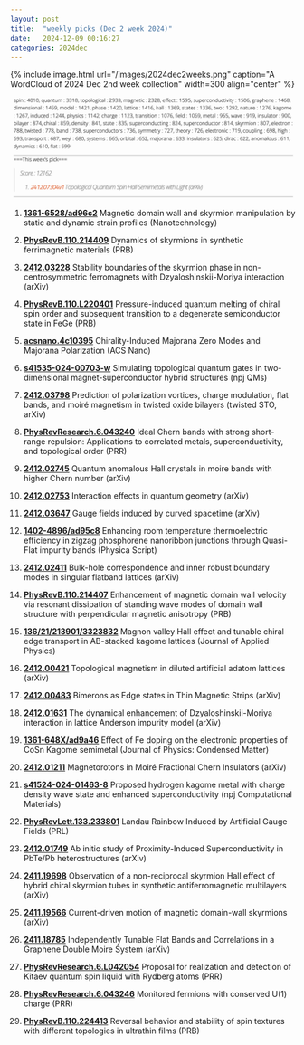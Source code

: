 ```yaml
---
layout: post
title:  "weekly picks (Dec 2 week 2024)"
date:   2024-12-09 00:16:27
categories: 2024dec
---
```


{% include image.html url="/images/2024dec2weeks.png" caption="A WordCloud of 2024 Dec 2nd week collection" width=300 align="center" %}



<img src="/images/2024dec2weeks-pick.png">

1. **[1361-6528/ad96c2](https://iopscience.iop.org/article/10.1088/1361-6528/ad96c2)** Magnetic domain wall and skyrmion manipulation by static and dynamic strain profiles (Nanotechnology)


1. **[PhysRevB.110.214409](https://journals.aps.org/prb/abstract/10.1103/PhysRevB.110.214409)** Dynamics of skyrmions in synthetic ferrimagnetic materials (PRB)


1. **[2412.03228](https://arxiv.org/abs/2412.03228)** Stability boundaries of the skyrmion phase in non-centrosymmetric ferromagnets with Dzyaloshinskii-Moriya interaction (arXiv)


1. **[PhysRevB.110.L220401](https://journals.aps.org/prb/abstract/10.1103/PhysRevB.110.L220401)** Pressure-induced quantum melting of chiral spin order and subsequent transition to a degenerate semiconductor state in FeGe (PRB)


1. **[acsnano.4c10395](https://pubs.acs.org/doi/full/10.1021/acsnano.4c10395)** Chirality-Induced Majorana Zero Modes and Majorana Polarization (ACS Nano)


1. **[s41535-024-00703-w](https://www.nature.com/articles/s41535-024-00703-w)** Simulating topological quantum gates in two-dimensional magnet-superconductor hybrid structures (npj QMs)

1. **[2412.03798](https://arxiv.org/abs/2412.03798)**  Prediction of polarization vortices, charge modulation, flat bands, and moiré magnetism in twisted oxide bilayers (twisted STO, arXiv)


1. **[PhysRevResearch.6.043240](https://journals.aps.org/prresearch/pdf/10.1103/PhysRevResearch.6.043240)** Ideal Chern bands with strong short-range repulsion: Applications to correlated metals, superconductivity, and topological order (PRR)


1. **[2412.02745](https://arxiv.org/abs/2412.02745)** Quantum anomalous Hall crystals in moire bands with higher Chern number (arXiv)

1. **[2412.02753](https://arxiv.org/abs/2412.02753)** Interaction effects in quantum geometry (arXiv)


1. **[2412.03647](https://arxiv.org/abs/2412.03647)** Gauge fields induced by curved spacetime (arXiv)


1. **[1402-4896/ad95c8](https://iopscience.iop.org/article/10.1088/1402-4896/ad95c8/meta)** Enhancing room temperature thermoelectric efficiency in zigzag phosphorene nanoribbon junctions through Quasi-Flat impurity bands (Physica Script)


1. **[2412.02411](https://arxiv.org/abs/2412.02411)** Bulk-hole correspondence and inner robust boundary modes in singular flatband lattices (arXiv)


1. **[PhysRevB.110.214407](https://journals.aps.org/prb/abstract/10.1103/PhysRevB.110.214407)** Enhancement of magnetic domain wall velocity via resonant dissipation of standing wave modes of domain wall structure with perpendicular magnetic anisotropy (PRB)

1. **[136/21/213901/3323832](https://pubs.aip.org/aip/jap/article/136/21/213901/3323832)** Magnon valley Hall effect and tunable chiral edge transport in AB-stacked kagome lattices (Journal of Applied Physics)

1. **[2412.00421](https://arxiv.org/abs/2412.00421)** Topological magnetism in diluted artificial adatom lattices (arXiv)

1. **[2412.00483](https://arxiv.org/abs/2412.00483)** Bimerons as Edge states in Thin Magnetic Strips (arXiv)

1. **[2412.01631](https://arxiv.org/abs/2412.01631)** The dynamical enhancement of Dzyaloshinskii-Moriya interaction in lattice Anderson impurity model (arXiv)

1. **[1361-648X/ad9a46](https://iopscience.iop.org/article/10.1088/1361-648X/ad9a46/meta)** Effect of Fe doping on the electronic properties of CoSn Kagome semimetal (Journal of Physics: Condensed Matter)

1. **[2412.01211](https://arxiv.org/abs/2412.01211)** Magnetorotons in Moiré Fractional Chern Insulators (arXiv)


1. **[s41524-024-01463-8](https://www.nature.com/articles/s41524-024-01463-8)** Proposed hydrogen kagome metal with charge density wave state and enhanced superconductivity (npj Computational Materials)


1. **[PhysRevLett.133.233801](https://journals.aps.org/prl/abstract/10.1103/PhysRevLett.133.233801)** Landau Rainbow Induced by Artificial Gauge Fields (PRL)


1. **[2412.01749](https://arxiv.org/abs/2412.01749)** Ab initio study of Proximity-Induced Superconductivity in PbTe/Pb heterostructures (arXiv)

1. **[2411.19698](https://arxiv.org/abs/2411.19698)** Observation of a non-reciprocal skyrmion Hall effect of hybrid chiral skyrmion tubes in synthetic antiferromagnetic multilayers (arXiv)

1. **[2411.19566](https://arxiv.org/abs/2411.19566)** Current-driven motion of magnetic domain-wall skyrmions (arXiv)


1. **[2411.18785](https://arxiv.org/abs/2411.18785)** Independently Tunable Flat Bands and Correlations in a Graphene Double Moire System (arXiv)




1. **[PhysRevResearch.6.L042054](https://journals.aps.org/prresearch/pdf/10.1103/PhysRevResearch.6.L042054)** Proposal for realization and detection of Kitaev quantum spin liquid with Rydberg atoms (PRR)

1. **[PhysRevResearch.6.043246](https://journals.aps.org/prresearch/pdf/10.1103/PhysRevResearch.6.043246)** Monitored fermions with conserved U(1) charge (PRR)


1. **[PhysRevB.110.224413](https://journals.aps.org/prb/abstract/10.1103/PhysRevB.110.224413)** Reversal behavior and stability of spin textures with different topologies in ultrathin films (PRB)


